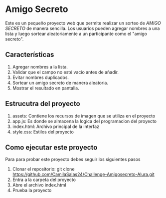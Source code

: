 # Amigo Secreto

Este es un pequeño proyecto web que permite realizar un sorteo de *AMIGO SECRETO* de manera sencilla. Los usuarios pueden agregar nombres a una lista y luego sortear aleatoriamente a un participante como el "amigo secreto".

##  Características
 1. Agregar nombres a la lista.  
 2.   Validar que el campo no esté vacío antes de añadir.  
 3. Evitar nombres duplicados.  
 4. Sortear un amigo secreto de manera aleatoria.  
 6. Mostrar el resultado en pantalla.  

## Estrucutra del proyecto
 1. assets: Contiene los recursos de imagen que se utiliza en el proyecto
 2. app.js: Es donde se almacena la logica del programacion del proyecto
 3. index.html: Archivo principal de la interfaz
 4. style.css: Estilos del proyecto

## Como ejecutar este proyecto
Para para probar este proyecto debes seguir los siguientes pasos
1. Clonar el repositorio: git clone https://github.com/CamilaSalas24/Challenge-Amigosecreto-Alura.git
2. Entra a la carpeta del proyecto
3. Abre el archivo index.html
4. Prueba la proyecto